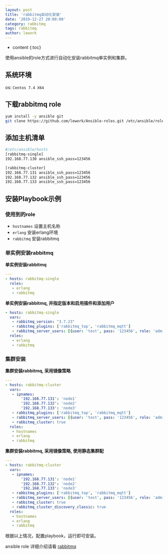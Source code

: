 ```yaml
---
layout: post
title: 'rabbitmq自动化安装'
date: '2019-12-27 20:00:00'
category: rabbitmq
tags: rabbitmq
author: lework
---
```

* content
{:toc}

使用ansible的role方式进行自动化安装rabbitmq单实例和集群。



## 系统环境

os: `Centos 7.4 X64`


## 下载rabbitmq role

```bash
yum install -y ansible git
git clone https://github.com/lework/Ansible-roles.git /etc/ansible/roles/
```

## 添加主机清单

```bash
#/etc/ansible/hosts
[rabbitmq-single]
192.168.77.130 ansible_ssh_pass=123456

[rabbitmq-cluster]
192.168.77.131 ansible_ssh_pass=123456
192.168.77.132 ansible_ssh_pass=123456
192.168.77.133 ansible_ssh_pass=123456
```

## 安装Playbook示例

### 使用到的role

- `hostnames` 设置主机名称
- `erlang`   安装erlang环境
- `rabbitmq`  安装rabbitmq

### 单实例安装rabbitmq

**单实例安装rabbitmq**

```yaml
---
- hosts: rabbitmq-single
  roles:
   - erlang
   - rabbitmq
```

**单实例安装rabbitmq, 并指定版本和启用插件和添加用户**

```yaml
- hosts: rabbitmq-single
  vars:
   - rabbitmq_version: "3.7.23"
   - rabbitmq_plugins: ['rabbitmq_top', 'rabbitmq_mqtt']
   - rabbitmq_server_users: [{user: 'test', pass: '123456', role: 'administrator'}]
  roles:
   - erlang
   - rabbitmq
```

### 集群安装

**集群安装rabbitmq, 采用镜像策略**
```yaml
---
- hosts: rabbitmq-cluster
  vars:
   - ipnames:
       '192.168.77.131': 'node1'
       '192.168.77.132': 'node2'
       '192.168.77.133': 'node3'
   - rabbitmq_plugins: ['rabbitmq_top', 'rabbitmq_mqtt']
   - rabbitmq_server_users: [{user: 'test', pass: '123456', role: 'administrator'}]
   - rabbitmq_cluster: true
  roles:
   - hostnames
   - erlang
   - rabbitmq
```

**集群安装rabbitmq, 采用镜像策略, 使用静态集群配**
```yaml
---
- hosts: rabbitmq-cluster
  vars:
   - ipnames:
       '192.168.77.131': 'node1'
       '192.168.77.132': 'node2'
       '192.168.77.133': 'node3'
   - rabbitmq_plugins: ['rabbitmq_top', 'rabbitmq_mqtt']
   - rabbitmq_server_users: [{user: 'test', pass: '123456', role: 'administrator'}]
   - rabbitmq_cluster: true
   - rabbitmq_cluster_discovery_classic: true
  roles:
   - hostnames
   - erlang
   - rabbitmq
```

根据以上情况，配置playbook，运行即可安装。

ansible role 详细介绍请看 [rabbitmq](https://github.com/lework/Ansible-roles/tree/master/rabbitmq)